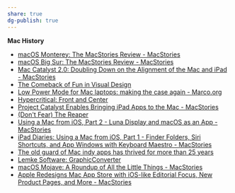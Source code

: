 ```yaml
---
share: true
dg-publish: true
---
```

**Mac History**

  * [macOS Monterey: The MacStories Review - MacStories](https://www.macstories.net/stories/macos-monterey-the-macstories-review/)
  * [macOS Big Sur: The MacStories Review - MacStories](https://www.macstories.net/stories/macos-big-sur-the-macstories-review/)
  * [Mac Catalyst 2.0: Doubling Down on the Alignment of the Mac and iPad - MacStories](https://www.macstories.net/stories/mac-catalyst-2-0-doubling-down-on-the-alignment-of-the-mac-and-ipad/)
  * [The Comeback of Fun in Visual Design](https://applypixels.com/blog/comeback)
  * [Low Power Mode for Mac laptops: making the case again - Marco.org](https://marco.org/2020/01/13/macos-low-power-mode-redux)
  * [Hypercritical: Front and Center](https://hypercritical.co/2020/01/08/front-and-center)
  * [Project Catalyst Enables Bringing iPad Apps to the Mac - MacStories](https://www.macstories.net/news/project-catalyst-enables-bringing-ipad-apps-to-the-mac/)
  * [(Don't Fear) The Reaper](https://www.highcaffeinecontent.com/blog/20190522-\(Dont-Fear\)-The-Reaper)
  * [Using a Mac from iOS, Part 2 - Luna Display and macOS as an App - MacStories](https://www.macstories.net/ipad-diaries/using-a-mac-from-ios-part-2-luna-display-and-macos-as-an-app/)
  * [iPad Diaries: Using a Mac from iOS, Part 1 - Finder Folders, Siri Shortcuts, and App Windows with Keyboard Maestro - MacStories](https://www.macstories.net/ipad-diaries/ipad-diaries-using-a-mac-from-ios-part-1-finder-folders-siri-shortcuts-and-app-windows-with-keyboard-maestro/)
  * [The old guard of Mac indy apps has thrived for more than 25 years](https://www.macworld.com/article/232233/mac-indy-apps-thrived-for-more-than-25-years.html)
  * [Lemke Software: GraphicConverter](https://www.lemkesoft.de/en/products/graphicconverter/)
  * [macOS Mojave: A Roundup of All the Little Things - MacStories](https://www.macstories.net/news/macos-mojave-a-roundup-of-all-the-little-things/)
  * [Apple Redesigns Mac App Store with iOS-like Editorial Focus, New Product Pages, and More - MacStories](https://www.macstories.net/news/apple-redesigns-mac-app-store-with-ios-like-editorial-focus-new-product-pages-and-more/)

  

